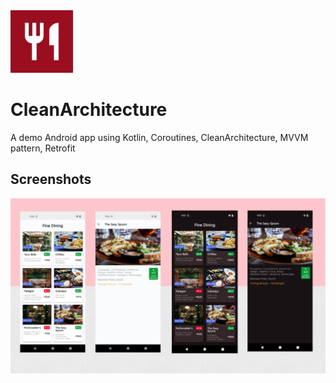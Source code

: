 <img src="app/src/main/ic_launcher-playstore.png" alt="icon" width="100"/>

# CleanArchitecture

A demo Android app using Kotlin, Coroutines, CleanArchitecture, MVVM pattern, Retrofit

## Screenshots

![1](screenshots/screens.png) 
